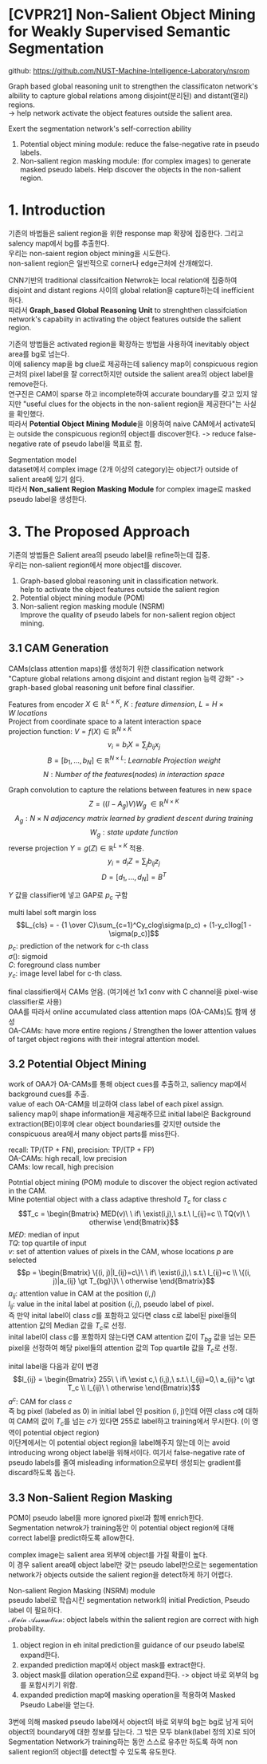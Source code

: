 # [CVPR21] Non-Salient Object Mining for Weakly Supervised Semantic Segmentation 

github: https://github.com/NUST-Machine-Intelligence-Laboratory/nsrom

Graph based global reasoning unit to strengthen the classificaton network's albility to capture global relations among disjoint(분리된) and distant(멀리) regions.  
-> help network activate the object features outside the salient area.  

Exert the segmentation network's self-correction ability  
1. Potential object mining module: reduce the false-negative rate in pseudo labels.  
2. Non-salient region masking module: (for complex images) to generate masked pseudo labels. Help discover the objects in the non-salient region.  

# 1. Introduction 
기존의 바법들은 salient region을 위한 response map 확장에 집중한다. 그리고 salency map에서 bg를 추출한다.   
우리는 non-saient region object mining을 시도한다.  
non-salient region은 일반적으로 corner나 edge근처에 산개해있다.

CNN기반의 traditional classifcaition Netwrok는 local relation에 집중하여 disjoint and distant regions 사이의 global relation을 capture하는데 inefficient하다.  
따라서 $\mathbf{Graph\_based\ Global\ Reasoning\ Unit}$ to strenghthen classifciation network's capabiity in activating the object features outside the salient region.  

기존의 방법들은 activated region을 확장하는 방법을 사용하여 inevitably object area를 bg로 넘는다.  
이에 saliency map을 bg clue로 제공하는데 saliency map이 conspicuous region근처의 pixel label을 잘 correct하지만 outside the salient area의 object label을 remove한다.  
연구진은 CAM이 sparse 하고 incomplete하여 accurate boundary를 갖고 있지 않지만 "useful clues for the objects in the non-salient region을 제공한다"는 사실을 확인했다.  
따라서 $\mathbf{Potential\ Object\ Mining\ Module}$을 이용하여 naive CAM에서 activate되는 outside the conspicuous region의 object를 discover한다. -> reduce false-negative rate of pseudo label을 목표로 함.  

Segmentation model  
dataset에서 complex image (2개 이상의 category)는 object가 outside of salient area에 있기 쉽다.  
따라서 $\mathbf{Non\_salient\ Region\ Masking\ Module}$ for complex image로 masked pseudo label을 생성한다.  

# 3. The Proposed Approach
기존의 방법들은 Salient area의 pseudo label을 refine하는데 집중.  
우리는 non-salient region에서 more object를 discover.  
1. Graph-based global reasoning unit in classification network.  
help to activate the object features outside the salient region  
2. Potential object mining module (POM)  
3. Non-salient region masking module (NSRM)  
Improve the quality of pseudo labels for non-salient region object mining.  

## 3.1 CAM Generation 
CAMs(class attention maps)를 생성하기 위한 classification network  
"Capture global relations among disjoint and distant region 능력 강화" -> graph-based global reasoning unit before final classifier.  

Features from encoder $X \in \mathbb{R}^{L \times K},\ K: feature\ dimension,\ L=H \times W\ locations$  
Project from coordinate space to a latent interaction space  
projection function: $V = f(X) \in \mathbb{R}^{N \times K}$   
$$v_i = b_iX = \sum_jb_{ij}x_j$$
$$B=[b_1, ..., b_N]\in\mathbb{R}^{N \times L}:\ Learnable\ Projection\ weight$$
$$N: Number\ of\ the\ features(nodes)\ in\ interaction\ space$$

Graph convolution to capture the relations between features in new space  
$$Z = ((I - A_g)V)W_g\ \in \mathbb{R}^{N \times K}$$
$$A_g: N \times N\ adjacency\ matrix\ learned\ by\ gradient\ descent\ during\ training$$
$$W_g: state\ update\ function$$
reverse projection $Y = g(Z) \in \mathbb{R}^{L \times K}$ 적용.  
$$ y_i = d_iZ = \sum_jb_{ij}z_j$$
$$ D = [d_1, ..., d_N] = B^T$$

$Y$ 값을 classifier에 넣고 GAP로 $p_c$ 구함

multi label soft margin loss  
$$L_{cls} = - {1 \over C}\sum_{c=1}^Cy_clog\sigma(p_c) + (1-y_c)log[1 - \sigma(p_c)]$$
$p_c$: prediction of the network for c-th class  
$\sigma()$: sigmoid  
$C$: foreground class number  
$y_c$: image level label for c-th class.  

final classifier에서 CAMs 얻음. (여기에선 1x1 conv with C channel을 pixel-wise classifier로 사용)  
OAA를 따라서 online accumulated class attention maps (OA-CAMs)도 함께 생성  
OA-CAMs: have more entire regions / Strengthen the lower attention values of target object regions with their integral attention model.  

## 3.2 Potential Object Mining
work of OAA가 OA-CAMs를 통해 object cues를 추출하고, saliency map에서 background cues를 추출.  
value of each OA-CAM을 비교하여 class label of each pixel assign.  
saliency map이 shape information을 제공해주므로 initial label은 Background extraction(BE)이후에 clear object boundaries를 갖지만 outside the conspicuous area에서 many object parts를 miss한다.  

recall: TP/(TP + FN), precision: TP/(TP + FP)  
OA-CAMs: high recall, low precision  
CAMs: low recall, high precision  

Potntial object mining (POM) module to discover the object region activated in the CAM.  
Mine potential object with a class adaptive threshold $T_c$ for class $c$  
$$T_c = \begin{Bmatrix} MED(v)\ \ if\  \exist(i,j),\ s.t.\ l_{ij}=c \\ TQ(v)\ \ otherwise \end{Bmatrix}$$
$MED$: median of input   
$TQ$: top quartile of input  
$v$: set of attention values of pixels in the CAM, whose locations $p$ are selected  
$$p =   \begin{Bmatrix} \{(i, j)|l_{ij}=c\}\ \ if\  \exist(i,j),\ s.t.\ l_{ij}=c \\ \{(i, j)|a_{ij} \gt T_{bg}\}\ \ otherwise \end{Bmatrix}$$
$a_{ij}$: attention value in CAM at the position $(i, j)$  
$l_{ij}$: value in the inital label at position $(i, j)$, pseudo label of pixel.  
즉 만약 inital label이 class $c$를 포함하고 있다면 class c로 label된 pixel들의 attention 값의 Median 값을 $T_c$로 선정.  
inital label이 class $c$를 포함하지 않는다면 CAM attention 값이 $T_{bg}$ 값을 넘는 모든 pixel을 선정하여 해당 pixel들의 attention 값의 Top quartile 값을 $T_c$로 선정.  

inital label을 다음과 같이 변경  
$$l_{ij} = \begin{Bmatrix} 255\ \ if\  \exist c,\ (i,j),\ s.t.\ l_{ij}=0,\ a_{ij}^c \gt T_c \\ l_{ij}\ \ otherwise \end{Bmatrix}$$
$a^c$: CAM for class $c$  
즉 bg pixel (labeled as 0) in initial label 인 position (i, j)인데 어떤 class $c$에 대하여 CAM의 값이 $T_c$를 넘는 $c$가 있다면 255로 label하고 training에서 무시한다. (이 영역이 potential object region)  
이단계에서는 이 potential object region을 label해주지 않는데 이는 avoid introducing wrong object label을 위해서이다. 
여기서 false-negative rate of pseudo labels를 줄여 misleading information으로부터 생성되는 gradient를 discard하도록 돕는다.  

## 3.3 Non-Salient Region Masking
POM이 pseudo label을 more ignored pixel과 함께 enrich한다.  
Segmentation netwrok가 training동안 이 potential object region에 대해 correct label을 predict하도록 allow한다.  

complex image는 salient area 외부에 object를 가질 확률이 높다.  
이 경우 salient area에 object label만 갖는 pseudo label만으로는 segementation network가 objects outside the salient region을 detect하게 하기 어렵다.  

Non-salient Region Masking (NSRM) module  
pseudo label로 학습시킨 segmentation network의 initial Prediction, Pseudo label 이 필요하다.  
$\mathcal{Main\ Assumtion}$: object labels within the salient region are correct with high probability.  
1. object region in eh inital prediction을 guidance of our pseudo label로 expand한다.  
2. expanded prediction map에서 object mask를 extract한다.  
3. object mask를 dilation operation으로 expand한다. -> object 바로 외부의 bg를 포함시키기 위함.
4. expanded prediction map에 masking operation을 적용하여 Masked Pseudo Label을 얻는다.  

3번에 의해 masked pseudo label에서 object의 바로 외부의 bg는 bg로 남게 되어 object의 boundary에 대한 정보를 담는다. 그 밖은 모두 blank(label 정의 X)로 되어 Segmentation Network가 training하는 동안 스스로 유추만 하도록 하여 non salient region의 object를 detect할 수 있도록 유도한다.  

